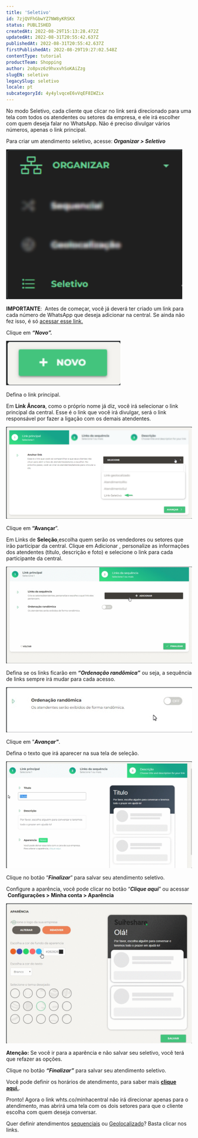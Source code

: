 ```yaml
---
title: 'Seletivo'
id: 7zjQVFhGbwYZ7NW8yKRSKX
status: PUBLISHED
createdAt: 2022-08-29T15:13:28.472Z
updatedAt: 2022-08-31T20:55:42.637Z
publishedAt: 2022-08-31T20:55:42.637Z
firstPublishedAt: 2022-08-29T19:27:02.548Z
contentType: tutorial
productTeam: Shopping
author: 2o8pvz6z9hvxvhSoKAiZzg
slugEN: seletivo
legacySlug: seletivo
locale: pt
subcategoryId: 4y4ylvqceE6vVqEF8IWZix
---
```


No modo Seletivo, cada cliente que clicar no link será direcionado para uma tela com todos os atendentes ou setores da empresa, e ele irá escolher com quem deseja falar no WhatsApp. Não é preciso divulgar vários números, apenas o link principal. 

Para criar um atendimento seletivo, acesse: _**Organizar > Seletivo**_ 

![Seletivo 1](https://raw.githubusercontent.com/vtexdocs/help-center-content/refs/heads/main/docs/pt/tutorials/conversational-commerce/vtex-assisted-sales-suiteshare/seletivo_1.png)

**IMPORTANTE**:  Antes de começar, você já deverá ter criado um link para cada número de WhatsApp que deseja adicionar na central. Se ainda não fez isso, é só [acessar esse link.](https://help.vtex.com/pt/tutorial/links--7h7YXPFovF2k5z6ZSZs5WB)

Clique em _**“Novo”.**_

![Seletivo 2](https://raw.githubusercontent.com/vtexdocs/help-center-content/refs/heads/main/docs/pt/tutorials/conversational-commerce/vtex-assisted-sales-suiteshare/seletivo_2.png)

Defina o link principal. 

Em **Link Âncora**, como o próprio nome já diz, você irá selecionar o link principal da central. Esse é o link que você irá divulgar, será o link responsável por fazer a ligação com os demais atendentes.

![Seletivo 3](https://raw.githubusercontent.com/vtexdocs/help-center-content/refs/heads/main/docs/pt/tutorials/conversational-commerce/vtex-assisted-sales-suiteshare/seletivo_3.png)

Clique em **“Avançar**”.

Em Links de **Seleção**,escolha quem serão os vendedores ou setores que irão participar da central. Clique em Adicionar , personalize as informações dos atendentes (título, descrição e foto) e selecione o link para cada participante da central.

![Seletivo 4](https://raw.githubusercontent.com/vtexdocs/help-center-content/refs/heads/main/docs/pt/tutorials/conversational-commerce/vtex-assisted-sales-suiteshare/seletivo_4.png)

Defina se os links ficarão em _**“Ordenação randômica”**_ ou seja, a sequência de links sempre irá mudar para cada acesso.

![Seletivo 5](https://raw.githubusercontent.com/vtexdocs/help-center-content/refs/heads/main/docs/pt/tutorials/conversational-commerce/vtex-assisted-sales-suiteshare/seletivo_5.png)

Clique em "_**Avançar"**_. 

Defina o texto que irá aparecer na sua tela de seleção.

![Seletivo 6](https://raw.githubusercontent.com/vtexdocs/help-center-content/refs/heads/main/docs/pt/tutorials/conversational-commerce/vtex-assisted-sales-suiteshare/seletivo_6.png)

Clique no botão “_**Finalizar**_” para salvar seu atendimento seletivo. 

Configure a aparência, você pode clicar no botão “_**Clique aqui**_” ou acessar  **Configurações > Minha conta > Aparência**

![Seletivo 7](https://raw.githubusercontent.com/vtexdocs/help-center-content/refs/heads/main/docs/pt/tutorials/conversational-commerce/vtex-assisted-sales-suiteshare/seletivo_7.png)

**Atenção:** Se você ir para a aparência e não salvar seu seletivo, você terá que refazer as opções. 

Clique no botão _**“Finalizar”**_ para salvar seu atendimento seletivo. 

Você pode definir os horários de atendimento, para saber mais **[clique aqui.](https://help.vtex.com/pt/tutorial/horario-de-atendimento-suiteshare--4T1kEGSCdiIorFkcMj6F8e)**. 

Pronto! Agora o link whts.co/minhacentral não irá direcionar apenas para o atendimento, mas abrirá uma tela com os dois setores para que o cliente escolha com quem deseja conversar.

Quer definir atendimentos [sequenciais](https://help.vtex.com/pt/tutorial/sequencial--212r1PKHPGdpbbRlpf2gY3) ou [Geolocalizado](https://help.vtex.com/pt/tutorial/geolocalizado--6XIfgaqXaPe5exQa9oVp6D)? Basta clicar nos links.
